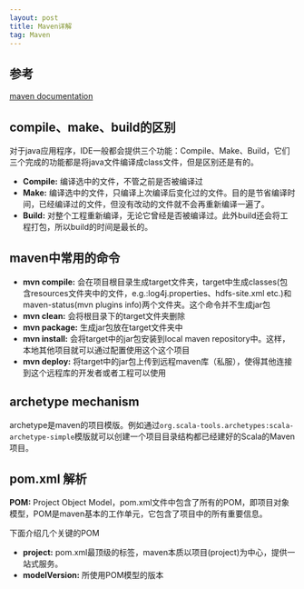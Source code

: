 ```yaml
---
layout: post
title: Maven详解
tag: Maven
---
```

## 参考
[maven documentation](http://maven.apache.org/guides/index.html)
## compile、make、build的区别
对于java应用程序，IDE一般都会提供三个功能：Compile、Make、Build，它们三个完成的功能都是将java文件编译成class文件，但是区别还是有的。
* **Compile:** 编译选中的文件，不管之前是否被编译过
* **Make:** 编译选中的文件，只编译上次编译后变化过的文件。目的是节省编译时间，已经编译过的文件，但没有改动的文件就不会再重新编译一遍了。
* **Build:** 对整个工程重新编译，无论它曾经是否被编译过。此外build还会将工程打包，所以build的时间是最长的。

## maven中常用的命令
* **mvn compile:** 会在项目根目录生成target文件夹，target中生成classes(包含resources文件夹中的文件，e.g.:log4j.properties、hdfs-site.xml etc.)和maven-status(mvn plugins info)两个文件夹。这个命令并不生成jar包
* **mvn clean:** 会将根目录下的target文件夹删除
* **mvn package:** 生成jar包放在target文件夹中
* **mvn install:** 会将target中的jar包安装到local maven repository中。这样，本地其他项目就可以通过配置<dependency>使用这个这个项目
* **mvn deploy:** 将target中的jar包上传到远程maven库（私服），使得其他连接到这个远程库的开发者或者工程可以使用

## archetype mechanism
archetype是maven的项目模版。例如通过`org.scala-tools.archetypes:scala-archetype-simple`模版就可以创建一个项目目录结构都已经建好的Scala的Maven项目。
## pom.xml 解析
**POM:** Project Object Model，pom.xml文件中包含了所有的POM，即项目对象模型，POM是maven基本的工作单元，它包含了项目中的所有重要信息。

下面介绍几个关键的POM

* **project:** pom.xml最顶级的标签，maven本质以项目(project)为中心，提供一站式服务。
* **modelVersion:** 所使用POM模型的版本
